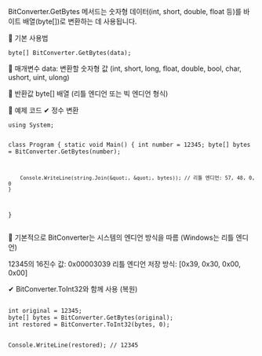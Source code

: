 <p>BitConverter.GetBytes 메서드는 숫자형 데이터(int, short, double, float 등)를 바이트 배열(byte[])로 변환하는 데 사용됩니다.</p>
<p>📌 기본 사용법</p>
<pre><code>byte[] BitConverter.GetBytes(data);</code></pre><p>🔹 매개변수
data: 변환할 숫자형 값 (int, short, long, float, double, bool, char, ushort, uint, ulong)</p>
<p>🔹 반환값
byte[] 배열 (리틀 엔디언 또는 빅 엔디언 형식)</p>
<p>📌 예제 코드
✔ 정수 변환</p>
<pre><code>using System;

class Program
{
    static void Main()
    {
        int number = 12345;
        byte[] bytes = BitConverter.GetBytes(number);

        Console.WriteLine(string.Join(&quot;, &quot;, bytes)); // 리틀 엔디언: 57, 48, 0, 0
    }
}</code></pre><p>📢 기본적으로 BitConverter는 시스템의 엔디언 방식을 따름 (Windows는 리틀 엔디언)</p>
<p>12345의 16진수 값: 0x00003039
리틀 엔디언 저장 방식: [0x39, 0x30, 0x00, 0x00]</p>
<p>✔ BitConverter.ToInt32와 함께 사용 (복원)</p>
<pre><code>
int original = 12345;
byte[] bytes = BitConverter.GetBytes(original);
int restored = BitConverter.ToInt32(bytes, 0);

Console.WriteLine(restored); // 12345</code></pre>